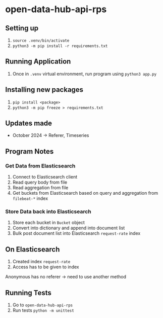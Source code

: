 # open-data-hub-api-rps

## Setting up

1. `source .venv/bin/activate`
2. `python3 -m pip install -r requirements.txt`

## Running Application

1. Once in `.venv` virtual environment, run program using `python3 app.py`

## Installing new packages

1. `pip install <package>`
2. `python3 -m pip freeze > requirements.txt`


## Updates made

- October 2024 -> Referer, Timeseries
  

## Program Notes

### Get Data from Elasticsearch

1. Connect to Elasticsearch client
2. Read query body from file
3. Read aggregation from file
4. Get buckets from Elasticsearch based on query and aggregation from `filebeat-*` index

### Store Data back into Elasticsearch

1. Store each bucket in `Bucket` object
2. Convert into dictionary and append into document list
3. Bulk post document list into Elasticsearch `request-rate` index


## On Elasticsearch

1. Created index `request-rate`
2. Access has to be given to index

Anonymous has no referer -> need to use another method

## Running Tests

1. Go to `open-data-hub-api-rps`
2. Run tests `python -m unittest`
